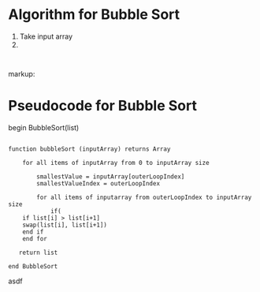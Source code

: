 # Algorithm for Bubble Sort


1. Take input array
2. 
````
 
````
markup: 



# Pseudocode for Bubble Sort

begin BubbleSort(list)

````

function bubbleSort (inputArray) returns Array

    for all items of inputArray from 0 to inputArray size
        
        smallestValue = inputArray[outerLoopIndex]
        smallestValueIndex = outerLoopIndex
        
        for all items of inputarray from outerLoopIndex to inputArray size
            if(
    if list[i] > list[i+1]
    swap(list[i], list[i+1])
    end if
    end for

   return list

end BubbleSort

````
asdf